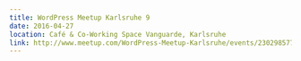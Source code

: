 ```yaml
---
title: WordPress Meetup Karlsruhe 9
date: 2016-04-27
location: Café & Co-Working Space Vanguarde, Karlsruhe
link: http://www.meetup.com/WordPress-Meetup-Karlsruhe/events/230298577/
---
```

